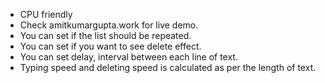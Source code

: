 * CPU friendly
* Check amitkumargupta.work for live demo.
* You can set if the list should be repeated.
* You can set if you want to see delete effect.
* You can set delay, interval between each line of text.
* Typing speed and deleting speed is calculated as per the length of text.
